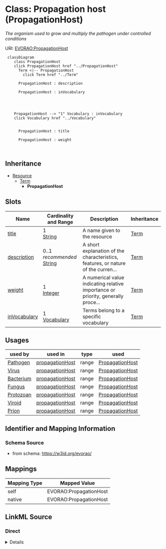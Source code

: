 

# Class: Propagation host (PropagationHost) 


_The organism used to grow and multiply the pathogen under controlled conditions_





URI: [EVORAO:PropagationHost](https://w3id.org/evorao/PropagationHost)






```mermaid
 classDiagram
    class PropagationHost
    click PropagationHost href "../PropagationHost"
      Term <|-- PropagationHost
        click Term href "../Term"
      
      PropagationHost : description
        
      PropagationHost : inVocabulary
        
          
    
    
    PropagationHost --> "1" Vocabulary : inVocabulary
    click Vocabulary href "../Vocabulary"

        
      PropagationHost : title
        
      PropagationHost : weight
        
      
```





## Inheritance
* [Resource](Resource.md)
    * [Term](Term.md)
        * **PropagationHost**



## Slots

| Name | Cardinality and Range | Description | Inheritance |
| ---  | --- | --- | --- |
| [title](title.md) | 1 <br/> [String](String.md) | A name given to the resource | [Term](Term.md) |
| [description](description.md) | 0..1 _recommended_ <br/> [String](String.md) | A short explanation of the characteristics, features, or nature of the curren... | [Term](Term.md) |
| [weight](weight.md) | 1 <br/> [Integer](Integer.md) | A numerical value indicating relative importance or priority, generally proce... | [Term](Term.md) |
| [inVocabulary](inVocabulary.md) | 1 <br/> [Vocabulary](Vocabulary.md) | Terms belong to a specific vocabulary | [Term](Term.md) |





## Usages

| used by | used in | type | used |
| ---  | --- | --- | --- |
| [Pathogen](Pathogen.md) | [propagationHost](propagationHost.md) | range | [PropagationHost](PropagationHost.md) |
| [Virus](Virus.md) | [propagationHost](propagationHost.md) | range | [PropagationHost](PropagationHost.md) |
| [Bacterium](Bacterium.md) | [propagationHost](propagationHost.md) | range | [PropagationHost](PropagationHost.md) |
| [Fungus](Fungus.md) | [propagationHost](propagationHost.md) | range | [PropagationHost](PropagationHost.md) |
| [Protozoan](Protozoan.md) | [propagationHost](propagationHost.md) | range | [PropagationHost](PropagationHost.md) |
| [Viroid](Viroid.md) | [propagationHost](propagationHost.md) | range | [PropagationHost](PropagationHost.md) |
| [Prion](Prion.md) | [propagationHost](propagationHost.md) | range | [PropagationHost](PropagationHost.md) |






## Identifier and Mapping Information







### Schema Source


* from schema: https://w3id.org/evorao/




## Mappings

| Mapping Type | Mapped Value |
| ---  | ---  |
| self | EVORAO:PropagationHost |
| native | EVORAO:PropagationHost |







## LinkML Source

<!-- TODO: investigate https://stackoverflow.com/questions/37606292/how-to-create-tabbed-code-blocks-in-mkdocs-or-sphinx -->

### Direct

<details>
```yaml
name: PropagationHost
description: The organism used to grow and multiply the pathogen under controlled
  conditions
title: Propagation host
from_schema: https://w3id.org/evorao/
is_a: Term

```
</details>

### Induced

<details>
```yaml
name: PropagationHost
description: The organism used to grow and multiply the pathogen under controlled
  conditions
title: Propagation host
from_schema: https://w3id.org/evorao/
is_a: Term
attributes:
  title:
    name: title
    description: A name given to the resource
    title: title
    comments:
    - 'The title of the item should be as short and descriptive as possible. E.g.
      for virus products it should basically be based on the following Pattern:

      ''Virus name'', ''virus host type'', ''collection year'', ''country of collection''
      ex ''suspected epidemiological origin'', ''genotype'', ''strain'', ''variant
      name or specific feature'
    from_schema: https://w3id.org/evorao/
    close_mappings:
    - rdfs:label
    - schema:name
    rank: 1000
    slot_uri: dct:title
    alias: title
    owner: PropagationHost
    domain_of:
    - Term
    - Dataset
    - DataService
    - Publication
    - License
    - Certification
    range: string
    required: true
    multivalued: false
  description:
    name: description
    description: A short explanation of the characteristics, features, or nature of
      the current item
    title: description
    comments:
    - 'Describe this item in few lines. This description will serve as a summary to
      present the resource.

      '
    from_schema: https://w3id.org/evorao/
    exact_mappings:
    - schema:description
    close_mappings:
    - schema:description
    rank: 1000
    slot_uri: dct:description
    alias: description
    owner: PropagationHost
    domain_of:
    - Term
    - Dataset
    - DataService
    - PersonOrOrganization
    - File
    - ContactPoint
    - License
    - Certification
    range: string
    required: false
    recommended: true
    multivalued: false
  weight:
    name: weight
    description: A numerical value indicating relative importance or priority, generally
      processed in ascending order. This weight helps prioritize content when organizing
      or processing data. Its value can be negative, with a default set to 0
    title: weight
    comments:
    - The lowest weighted Data providers are triggered first, this may be usefull
      to populate at first entities that are referenced by others (e.g. Version ahead
      of Rank ahead of Taxon)
    from_schema: https://w3id.org/evorao/
    close_mappings:
    - adms:status
    rank: 1000
    ifabsent: int(0)
    alias: weight
    owner: PropagationHost
    domain_of:
    - Term
    - DataProvider
    range: integer
    required: true
    multivalued: false
  inVocabulary:
    name: inVocabulary
    description: Terms belong to a specific vocabulary
    title: in Vocabulary
    from_schema: https://w3id.org/evorao/
    close_mappings:
    - wdp:P972
    rank: 1000
    alias: inVocabulary
    owner: PropagationHost
    domain_of:
    - Term
    range: Vocabulary
    required: true
    multivalued: false

```
</details>